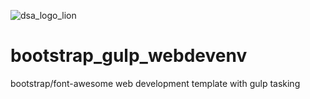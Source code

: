 ![dsa_logo_lion](https://user-images.githubusercontent.com/24277002/46815701-6b38ee80-cd49-11e8-8ab3-21cd66226536.png)

# bootstrap_gulp_webdevenv
bootstrap/font-awesome web development template with gulp tasking
